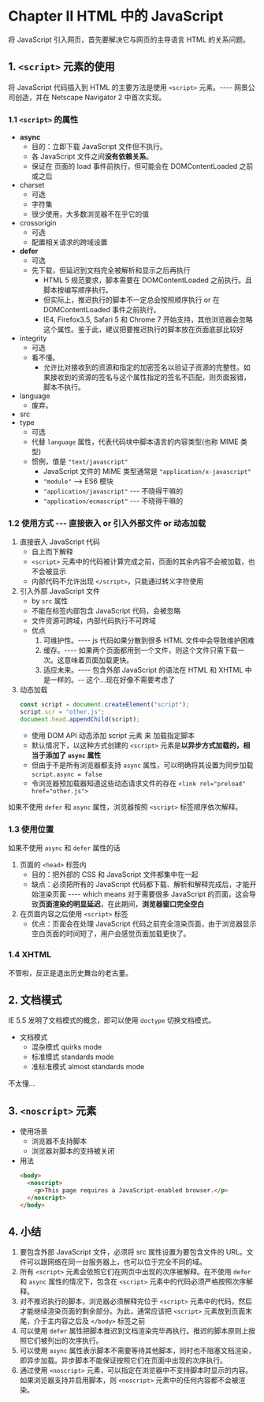 <!--
 * @Author: East
 * @Date: 2022-02-26 16:19:49
 * @LastEditTime: 2022-03-05 20:53:07
 * @LastEditors: Please set LastEditors
 * @Description:
                 1. 使用 <script> 元素
                 2. 行内脚本与外部脚本的比较
                 3. 文档模式对 JavaScript 有什么影响
                 4. 确保 JavaScript 不可用时的用户体验
 * @FilePath: \forGreaterGood\javascript\js红宝书4\2-HTML中的JavaScript.md
-->

# Chapter Ⅱ HTML 中的 JavaScript

将 JavaScript 引入网页，首先要解决它与网页的主导语言 HTML 的关系问题。

## 1. `<script>` 元素的使用

将 JavaScript 代码插入到 HTML 的主要方法是使用 `<script>` 元素。---- 网景公司创造，并在 Netscape Navigator 2 中首次实现。

### 1.1 `<script>` 的属性

- **async**
  - 目的：立即下载 JavaScript 文件但不执行。
  - 各 JavaScript 文件之间**没有依赖关系**。
  - 保证在 页面的 load 事件前执行，但可能会在 DOMContentLoaded 之前或之后
- charset
  - 可选
  - 字符集
  - 很少使用，大多数浏览器不在乎它的值
- crossorigin
  - 可选
  - 配置相关请求的跨域设置
- **defer**
  - 可选
  - 先下载，但延迟到文档完全被解析和显示之后再执行
    - HTML 5 规范要求，脚本需要在 DOMContentLoaded 之前执行。且脚本按编写顺序执行。
    - 但实际上，推迟执行的脚本不一定总会按照顺序执行 or 在 DOMContentLoaded 事件之前执行。
    - IE4, Firefox3.5, Safari 5 和 Chrome 7 开始支持，其他浏览器会忽略这个属性。鉴于此，建议把要推迟执行的脚本放在页面底部比较好
- integrity
  - 可选
  - 看不懂。
    - 允许比对接收到的资源和指定的加密签名以验证子资源的完整性。如果接收到的资源的签名与这个属性指定的签名不匹配，则页面报错，脚本不执行。
- language
  - 废弃。
- src
- type
  - 可选
  - 代替 `language` 属性，代表代码块中脚本语言的内容类型(也称 MIME 类型)
  - 惯例，值是 `"text/javascript"`
    - JavaScript 文件的 MIME 类型通常是 `"application/x-javascript"`
    - `"module"` --> ES6 模块
    - `"application/javascript"` --- 不晓得干嘛的
    - `"application/ecmascript"` --- 不晓得干嘛的

### 1.2 使用方式 --- 直接嵌入 or 引入外部文件 or 动态加载

1. 直接嵌入 JavaScript 代码
   - 自上而下解释
   - `<script>` 元素中的代码被计算完成之前，页面的其余内容不会被加载，也不会被显示
   - 内部代码不允许出现 `</script>`，只能通过转义字符使用
2. 引入外部 JavaScript 文件
   - by `src` 属性
   - 不能在标签内部包含 JavaScript 代码，会被忽略
   - 文件资源可跨域，内部代码执行不可跨域
   - 优点
     1. 可维护性。---- js 代码如果分散到很多 HTML 文件中会导致维护困难
     2. 缓存。---- 如果两个页面都用到一个文件，则这个文件只需下载一次。这意味着页面加载更快。
     3. 适应未来。---- 包含外部 JavaScript 的语法在 HTML 和 XHTML 中是一样的。-- 这个...现在好像不需要考虑了
3. 动态加载
   ```js
   const script = document.createElement("script");
   script.scr = "other.js";
   document.head.appendChild(script);
   ```
   - 使用 DOM API 动态添加 script 元素 来 加载指定脚本
   - 默认情况下，以这种方式创建的 `<script>` 元素是**以异步方式加载的，相当于添加了 `async` 属性**
   - 但由于不是所有浏览器都支持 `async` 属性，可以明确将其设置为同步加载 `script.async = false`
   - 令浏览器预加载器知道这些动态请求文件的存在 `<link rel="preload" href="other.js">`

如果不使用 `defer` 和 `async` 属性，浏览器按照 `<script>` 标签顺序依次解释。

### 1.3 使用位置

如果不使用 `async` 和 `defer` 属性的话

1. 页面的 `<head>` 标签内
   - 目的：把外部的 CSS 和 JavaScript 文件都集中在一起
   - 缺点：必须把所有的 JavaScript 代码都下载、解析和解释完成后，才能开始渲染页面 ---- which means 对于需要很多 JavaScript 的页面，这会导致**页面渲染的明显延迟**，在此期间，**浏览器窗口完全空白**
2. 在页面内容之后使用 `<script>` 标签
   - 优点：页面会在处理 JavaScript 代码之前完全渲染页面，由于浏览器显示空白页面的时间短了，用户会感觉页面加载更快了。

### 1.4 XHTML

不管啦，反正是退出历史舞台的老古董。

## 2. 文档模式

IE 5.5 发明了文档模式的概念，即可以使用 `doctype` 切换文档模式。

- 文档模式
  - 混杂模式 quirks mode
  - 标准模式 standards mode
  - 准标准模式 almost standards mode

不太懂...

## 3. `<noscript>` 元素

- 使用场景
  - 浏览器不支持脚本
  - 浏览器对脚本的支持被关闭
- 用法
  ```html
  <body>
    <noscript>
      <p>This page requires a JavaScript-enabled browser.</p>
    </noscript>
  </body>
  ```

## 4. 小结

1. 要包含外部 JavaScript 文件，必须将 src 属性设置为要包含文件的 URL。文件可以跟网络在同一台服务器上，也可以位于完全不同的域。
2. 所有 `<script>` 元素会依照它们在网页中出现的次序被解释。在不使用 `defer` 和 `async` 属性的情况下，包含在 `<script>` 元素中的代码必须严格按照次序解释。
3. 对不推迟执行的脚本，浏览器必须解释完位于 `<script>` 元素中的代码，然后才能继续渲染页面的剩余部分。为此，通常应该把 `<script>` 元素放到页面末尾，介于主内容之后及 `</body>` 标签之前
4. 可以使用 `defer` 属性把脚本推迟到文档渲染完毕再执行。推迟的脚本原则上按照它们被列出的次序执行。
5. 可以使用 `async` 属性表示脚本不需要等待其他脚本，同时也不阻塞文档渲染，即异步加载。异步脚本不能保证按照它们在页面中出现的次序执行。
6. 通过使用 `<noscript>` 元素，可以指定在浏览器中不支持脚本时显示的内容。如果浏览器支持并启用脚本，则 `<noscript>` 元素中的任何内容都不会被渲染。
